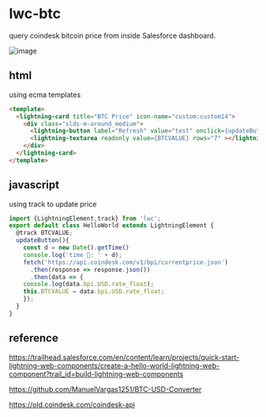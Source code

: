 # lwc-btc

query coindesk bitcoin price from inside Salesforce dashboard.

![image](https://user-images.githubusercontent.com/10030407/140394085-211740e4-70f9-42db-a075-3de8b82ed04d.png)

## html
using ecma templates

```html
<template>
  <lightning-card title="BTC Price" icon-name="custom:custom14">
    <div class="slds-m-around_medium">
      <lightning-button label="Refresh" value="test" onclick={updateButton}></lightning-button>
      <lightning-textarea readonly value={BTCVALUE} rows="7" ></lightning-textarea>
    </div>
  </lightning-card>
</template>
```

## javascript
using track to update price

```js
import {LightningElement,track} from 'lwc';
export default class HelloWorld extends LightningElement {
  @track BTCVALUE;
  updateButton(){
    const d = new Date().getTime()
    console.log('time 🎃: ' + d);
    fetch('https://api.coindesk.com/v1/bpi/currentprice.json')
      .then(response => response.json())
      .then(data => {
    console.log(data.bpi.USD.rate_float);
    this.BTCVALUE = data.bpi.USD.rate_float;
    });
  }
}
```

## reference
https://trailhead.salesforce.com/en/content/learn/projects/quick-start-lightning-web-components/create-a-hello-world-lightning-web-component?trail_id=build-lightning-web-components

https://github.com/ManuelVargas1251/BTC-USD-Converter

https://old.coindesk.com/coindesk-api
